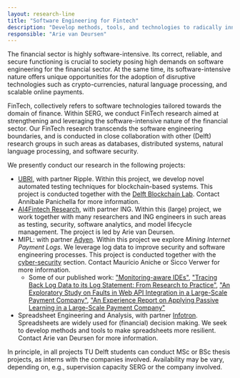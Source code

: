 ```yaml
---
layout: research-line
title: "Software Engineering for Fintech"
description: "Develop methods, tools, and technologies to radically innovate the software-intensive financial sector."
responsible: "Arie van Deursen"
---
```


The financial sector is highly software-intensive. 
Its correct, reliable, and secure functioning is crucial to society posing high demands on software engineering for the financial sector.
At the same time, its software-intensive nature offers unique opportunities for the adoption of disruptive technologies such as crypto-currencies, natural language processing, and scalable online payments.

FinTech, collectively refers to software technologies tailored towards the domain of finance.
Within SERG, we conduct FinTech research aimed at strengthening and leveraging the software-intensive nature of the financial sector. Our FinTech research transcends the software engineering boundaries, and is conducted in close collaboration with other (Delft) research groups in such areas as databases, distributed systems, natural language processing, and software security.

We presently conduct our research in the following projects:

- [UBRI], with partner Ripple. Within this project, we develop novel automated testing techniques for blockchain-based systems. This project is conducted together with the [Delft Blockchain Lab][dbl]. Contact Annibale Panichella for more information.
- [AI4Fintech Research][afr], with partner ING. Within this (large) project, we work together with many researchers and ING engineers in such areas as testing, security, software analytics, and model lifecycle management. The project is led by Arie van Deursen.
- MIPL: with partner [Adyen]. Within this project we explore _Mining Internet Payment Logs_. We leverage log data to improve security and software engineering processes. This project is conducted together with the [cyber-security][sec] section. Contact Maurício Aniche or Sicco Verwer for more information.
	* Some of our published work: ["Monitoring-aware IDEs"](https://pure.tudelft.nl/portal/en/publications/monitoringaware-ides(88f9c01f-eae2-4514-b49b-c3a388eeda53).html), ["Tracing Back Log Data to its Log Statement: From Research to Practice"](https://pure.tudelft.nl/portal/en/publications/tracing-back-log-data-to-its-log-statement-from-research-to-practice(9fc4a63c-57bf-4a80-aca2-48f5a8fb08a3).html), ["An Exploratory Study on Faults in Web API Integration in a Large-Scale Payment Company"](https://pure.tudelft.nl/portal/en/publications/an-exploratory-study-on-faults-in-web-api-integration-in-a-largescale-payment-company(d8b594fe-f6d8-412a-83b7-cba8870f6cc9).html), ["An Experience Report on Applying Passive Learning in a Large-Scale Payment Company"](https://pure.tudelft.nl/portal/en/publications/an-experience-report-on-applying-passive-learning-in-a-largescale-payment-company(b463c54a-d69f-4db4-9fcc-cbeb6e2ddf09).html)
- Spreadsheet Engineering and Analysis, with partner [Infotron]. Spreadsheets are widely used for (financial) decision making. We seek to develop methods and tools to make spreadsheets more resilient. Contact Arie van Deursen for more information.

In principle, in all projects TU Delft students can conduct MSc or BSc thesis projects, as interns with the companies involved. Availability may be vary, depending on, e.g., supervision capacity SERG or the company involved.


[afr]: https://se.ewi.tudelft.nl/ai4fintech/
[ubri]: https://ubri.ripple.com/
[dbl]: https://www.tudelft.nl/delft-blockchain-lab/
[sec]: https://www.tudelft.nl/cybersecurity/
[infotron]: https://infotron.nl/
[adyen]: https://adyen.com